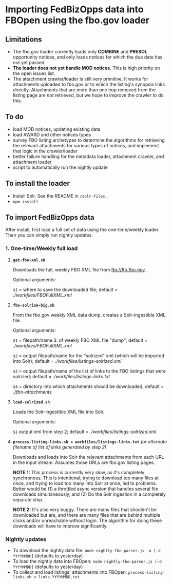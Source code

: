 # Importing FedBizOpps data into FBOpen using the fbo.gov loader

## Limitations
* The fbo.gov loader currently loads only **COMBINE** and **PRESOL** opportunity notices, and only loads notices for which the due date has not yet passed.
* **The loader does not yet handle MOD notices.** This is high priority on the open issues list.
* The attachment crawler/loader is still very primitive. It works for attachments uploaded to fbo.gov or to which the listing's synopsis links directly. Attachments that are more than one hop removed from the listing page are *not* retrieved, but we hope to improve the crawler to do this.

## To do
* load MOD notices, updating existing data
* load AWARD and other notices types
* survey FBO listing archetypes to determine the algorithms for retrieving the relevant attachments for various types of notices, and implement that logic in the crawler/loader
* better failure handling for the metadata loader, attachment crawler, and attachment loader
* script to automatically run the nightly update

## To install the loader
* Install Solr. See the README in `/solr-files` .
* `npm install`

## To import FedBizOpps data
After install, first load a full set of data using the one-time/weekly loader. Then you can simply run nightly updates.

### 1. One-time/Weekly full load
1. **`get-fbo-xml.sh`**

	Downloads the full, weekly FBO XML file from ftp://ftp.fbo.gov.
	
	Optional arguments:
	
	`$1` = where to save the downloaded file; default = *./workfiles/FBOFullXML.xml*

2. **`fbo-solrize-big.sh`**

	From the fbo.gov weekly XML data dump, creates a Solr-ingestible XML file.
	
	Optional arguments:

	`$1` = filepath/name 3. of weekly FBO XML file "dump"; default = *./workfiles/FBOFullXML.xml*

 	`$2` = output filepath/name for the "solrized" xml (which will be imported into Solr); default = *./workfiles/listings-solrized.xml*

 	`$3` = output filepath/name of the list of links to the FBO listings that were solrized; default = *./workfiles/listings-links.txt*

 	`$4` = directory into which attachments should be downloaded; default = *./fbo-attachments*


3. **`load-solrized.sh`**

	Loads the Solr-ingestible XML file into Solr.
	
	Optional arguments:

	`$1` output xml from step 2; default = *./workfiles/listings-solrized.xml*

4. **`process-listing-links.sh < workfiles/listings-links.txt`** *(or alternate filename of list of links generated by step 2)*

	Downloads and loads into Solr the relevant attachments from each URL in the input stream. Assumes those URLs are fbo.gov listing pages.
	
	**NOTE 1:** This process is currently very slow, as it's completely synchronous. This is intentional; trying to download too many files at once, and trying to load too many into Solr at once, led to problems. Better would be (1) a throttled async version that handles several file downloads simultaneously, and (2) Do the Solr ingestion in a completely separate step.
	
	**NOTE 2:** It's also very buggy. There are many files that shouldn't be downloaded but are, and there are many files that are behind multiple clicks and/or unreachable without login. The algorithm for doing these downloads will have to improve significantly.
	
### Nightly updates
* To download the nightly data file: `node nightly-fbo-parser.js -o [-d YYYYMMDD]` (defaults to yesterday)
* To load the nightly data into FBOpen: `node nightly-fbo-parser.js [-d YYYYMMDD]` (defaults to yesterday)
* To collect and load listings' attachments into FBOpen: `process-listing-links.sh < links-YYYYMMDD.txt`

